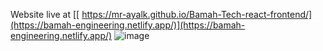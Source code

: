 Website live at       [[  https://mr-ayalk.github.io/Bamah-Tech-react-frontend/](https://bamah-engineering.netlify.app/)](https://bamah-engineering.netlify.app/)
![image](https://github.com/user-attachments/assets/06ab38b3-4784-4744-8bb8-6e935214936d)
